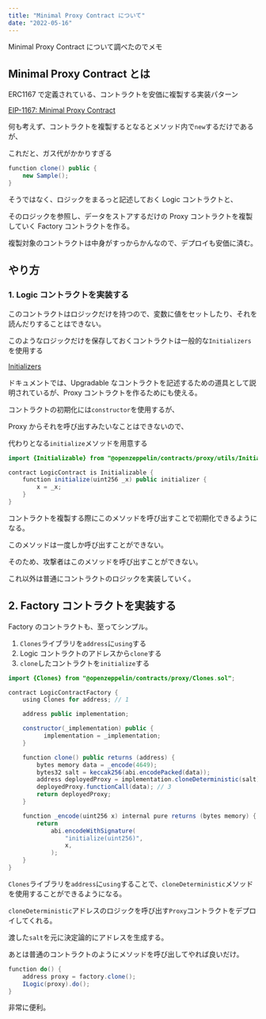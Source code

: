 ```yaml
---
title: "Minimal Proxy Contract について"
date: "2022-05-16"
---
```


Minimal Proxy Contract について調べたのでメモ

## Minimal Proxy Contract とは

ERC1167 で定義されている、コントラクトを安価に複製する実装パターン

[EIP-1167: Minimal Proxy Contract
](https://eips.ethereum.org/EIPS/eip-1167)

何も考えず、コントラクトを複製するとなるとメソッド内で`new`するだけであるが、

これだと、ガス代がかかりすぎる

```java
function clone() public {
    new Sample();
}
```

そうではなく、ロジックをまるっと記述しておく Logic コントラクトと、

そのロジックを参照し、データをストアするだけの Proxy コントラクトを複製していく Factory コントラクトを作る。

複製対象のコントラクトは中身がすっからかんなので、デプロイも安価に済む。

## やり方

### 1. Logic コントラクトを実装する

このコントラクトはロジックだけを持つので、変数に値をセットしたり、それを読んだりすることはできない。

このようなロジックだけを保存しておくコントラクトは一般的な`Initializers`を使用する

[Initializers](https://docs.openzeppelin.com/upgrades-plugins/1.x/writing-upgradeable#initializers)

ドキュメントでは、Upgradable なコントラクトを記述するための道具として説明されているが、Proxy コントラクトを作るためにも使える。

コントラクトの初期化には`constructor`を使用するが、

Proxy からそれを呼び出すみたいなことはできないので、

代わりとなる`initialize`メソッドを用意する

```java
import {Initializable} from "@openzeppelin/contracts/proxy/utils/Initializable.sol";

contract LogicContract is Initializable {
    function initialize(uint256 _x) public initializer {
        x = _x;
    }
}
```

コントラクトを複製する際にこのメソッドを呼び出すことで初期化できるようになる。

このメソッドは一度しか呼び出すことができない。

そのため、攻撃者はこのメソッドを呼び出すことができない。

これ以外は普通にコントラクトのロジックを実装していく。

## 2. Factory コントラクトを実装する

Factory のコントラクトも、至ってシンプル。

1. `Clones`ライブラリを`address`に`using`する
2. Logic コントラクトのアドレスから`clone`する
3. `clone`したコントラクトを`initialize`する

```java
import {Clones} from "@openzeppelin/contracts/proxy/Clones.sol";

contract LogicContractFactory {
    using Clones for address; // 1

    address public implementation;

    constructor(_implementation) public {
          implementation = _implementation;
    }

    function clone() public returns (address) {
        bytes memory data = _encode(4649);
        bytes32 salt = keccak256(abi.encodePacked(data));
        address deployedProxy = implementation.cloneDeterministic(salt); // 2
        deployedProxy.functionCall(data); // 3
        return deployedProxy;
    }

    function _encode(uint256 x) internal pure returns (bytes memory) {
        return
            abi.encodeWithSignature(
                "initialize(uint256)",
                x,
            );
    }
}
```

`Clones`ライブラリを`address`に`using`することで、`cloneDeterministic`メソッドを使用することができるようになる。

`cloneDeterministic`アドレスのロジックを呼び出す`Proxy`コントラクトをデプロイしてくれる。

渡した`salt`を元に決定論的にアドレスを生成する。

あとは普通のコントラクトのようにメソッドを呼び出してやれば良いだけ。

```java
function do() {
    address proxy = factory.clone();
    ILogic(proxy).do();
}
```

非常に便利。
